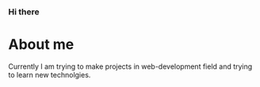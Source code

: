 ### Hi there
# About me
Currently I am trying to make projects in web-development field and trying to learn new technolgies.
